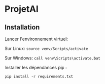 # ProjetAI

## Installation

Lancer l'environnement virtuel:

Sur Linux: `source venv/Scripts/activate`

Sur Windows: `call venv\Scripts\activate.bat`

Installer les dépendances pip :

`pip install -r requirements.txt`